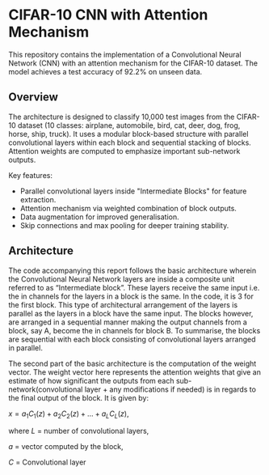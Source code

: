 # CIFAR-10 CNN with Attention Mechanism

This repository contains the implementation of a Convolutional Neural Network (CNN) with an attention mechanism for the CIFAR-10 dataset. The model achieves a test accuracy of 92.2% on unseen data.

## Overview

The architecture is designed to classify 10,000 test images from the CIFAR-10 dataset (10 classes: airplane, automobile, bird, cat, deer, dog, frog, horse, ship, truck). It uses a modular block-based structure with parallel convolutional layers within each block and sequential stacking of blocks. Attention weights are computed to emphasize important sub-network outputs.

Key features:
- Parallel convolutional layers inside "Intermediate Blocks" for feature extraction.
- Attention mechanism via weighted combination of block outputs.
- Data augmentation for improved generalisation.
- Skip connections and max pooling for deeper training stability.

## Architecture

The code accompanying this report follows the basic architecture wherein the Convolutional Neural Network layers are inside a composite unit referred to as “Intermediate block”. These layers receive the same input i.e. the in channels for the layers in a block is the same. In the code, it is 3 for the first block. This type of architectural arrangement of the layers is parallel as the layers in a block have the same input. The blocks however, are arranged in a sequential manner making the output channels from a block, say A, become the in channels for block B. To summarise, the blocks are sequential with each block consisting of convolutional layers arranged in parallel.

The second part of the basic architecture is the computation of the weight vector. The weight vector here represents the attention weights that give an estimate of how significant the outputs from each sub-network(convolutional layer + any modifications if needed) is in regards to the final output of the block. It is given by:

$x = a_1 C_1(z) + a_2 C_2(z) + \dots + a_L C_L(z)$, 

where $L$ = number of convolutional layers,

$a$ = vector computed by the block,

$C$ = Convolutional layer
